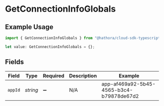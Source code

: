 # GetConnectionInfoGlobals

## Example Usage

```typescript
import { GetConnectionInfoGlobals } from "@hathora/cloud-sdk-typescript/models/operations";

let value: GetConnectionInfoGlobals = {};
```

## Fields

| Field                                    | Type                                     | Required                                 | Description                              | Example                                  |
| ---------------------------------------- | ---------------------------------------- | ---------------------------------------- | ---------------------------------------- | ---------------------------------------- |
| `appId`                                  | *string*                                 | :heavy_minus_sign:                       | N/A                                      | app-af469a92-5b45-4565-b3c4-b79878de67d2 |